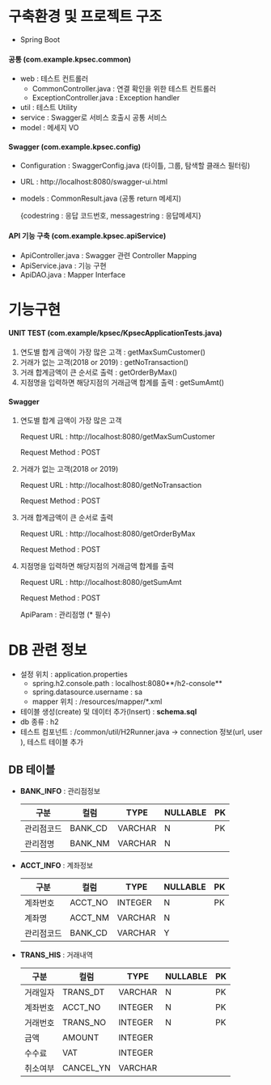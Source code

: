 # 구축환경 및 프로젝트 구조

- Spring Boot

#### 공통 (com.example.kpsec.common)

- web : 테스트 컨트롤러
  - CommonController.java : 연결 확인을 위한 테스트 컨트롤러
  - ExceptionController.java : Exception handler
- util : 테스트 Utility 
- service : Swagger로 서비스 호출시 공통 서비스
- model : 메세지 VO

#### Swagger (com.example.kpsec.config)

- Configuration : SwaggerConfig.java (타이틀, 그룹, 탐색할 클래스 필터링)

- URL : http://localhost:8080/swagger-ui.html

- models : CommonResult.java (공통 return 메세지)

  {codestring : 응답 코드번호, messagestring : 응답메세지}

#### API 기능 구축 (com.example.kpsec.apiService)

- ApiController.java : Swagger 관련 Controller Mapping
- ApiService.java : 기능 구현
- ApiDAO.java : Mapper Interface



# 기능구현 

#### UNIT TEST (com.example/kpsec/KpsecApplicationTests.java)

1. 연도별 합계 금액이 가장 많은 고객 : getMaxSumCustomer()
2. 거래가 없는 고객(2018 or 2019) : getNoTransaction()
3. 거래 합계금액이 큰 순서로 출력 : getOrderByMax()
4. 지점명을 입력하면 해당지점의 거래금액 합계를 출력 : getSumAmt()

#### Swagger

1. 연도별 합계 금액이 가장 많은 고객

   Request URL : http://localhost:8080/getMaxSumCustomer

   Request Method : POST

2. 거래가 없는 고객(2018 or 2019)

   Request URL : http://localhost:8080/getNoTransaction

   Request Method : POST

3. 거래 합계금액이 큰 순서로 출력

   Request URL : http://localhost:8080/getOrderByMax

   Request Method : POST

4. 지점명을 입력하면 해당지점의 거래금액 합계를 출력

   Request URL : http://localhost:8080/getSumAmt

   Request Method : POST

   ApiParam : 관리점명 (* 필수)



# DB 관련 정보

- 설정 위치 : application.properties
  - spring.h2.console.path : localhost:8080**/h2-console**
  - spring.datasource.username : sa
  - mapper 위치 : /resources/mapper/*.xml
- 테이블 생성(create) 및 데이터 추가(Insert) : **schema.sql**
- db 종류 : h2
- 테스트 컴포넌트 : /common/util/H2Runner.java -> connection 정보(url, user ), 테스트 테이블 추가

## DB 테이블

- **BANK_INFO** : 관리점정보

  | 구분       | 컬럼    | TYPE    | NULLABLE | PK   |
  | ---------- | ------- | ------- | -------- | ---- |
  | 관리점코드 | BANK_CD | VARCHAR | N        | PK   |
  | 관리점명   | BANK_NM | VARCHAR | N        |      |

- **ACCT_INFO** : 계좌정보

  | 구분       | 컬럼    | TYPE    | NULLABLE | PK   |
  | ---------- | ------- | ------- | -------- | ---- |
  | 계좌번호   | ACCT_NO | INTEGER | N        | PK   |
  | 계좌명     | ACCT_NM | VARCHAR | N        |      |
  | 관리점코드 | BANK_CD | VARCHAR | Y        |      |

- **TRANS_HIS** : 거래내역

  | 구분     | 컬럼      | TYPE    | NULLABLE | PK   |
  | -------- | --------- | ------- | -------- | ---- |
  | 거래일자 | TRANS_DT  | VARCHAR | N        | PK   |
  | 계좌번호 | ACCT_NO   | INTEGER | N        | PK   |
  | 거래번호 | TRANS_NO  | INTEGER | N        | PK   |
  | 금액     | AMOUNT    | INTEGER |          |      |
  | 수수료   | VAT       | INTEGER |          |      |
  | 취소여부 | CANCEL_YN | VARCHAR |          |      |
